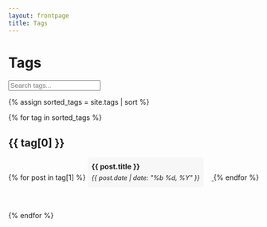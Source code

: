```yaml
---
layout: frontpage
title: Tags
---
```


<h1>Tags</h1>

<div class="search-bar">
  <input type="text" id="search-tags" placeholder="Search tags..." style="color:#2879d0;">
</div>

{% assign sorted_tags = site.tags | sort %}

{% for tag in sorted_tags %}
  <div class="tag">
    <h2 id="{{ tag[0] }}">{{ tag[0] }}</h2>
    {% for post in tag[1] %}
      <a href="{{ post.url }}">
        <div class="post {{ tag[0] }}">
          <div class="title">{{ post.title }}</div>
          <div class="date">{{ post.date | date: "%b %d, %Y" }}</div>
        </div>
      </a>
    {% endfor %}
  </div>
{% endfor %}

<style>
  .tag {
    margin-bottom: 2rem;
  }
  
  .post {
    display: inline-block;
    background-color: #f7f7f7;
    padding: 0.5rem;
    border-radius: 0.25rem;
    margin-right: 1rem;
    margin-bottom: 1rem;
    font-size: 0.9rem;
    line-height: 1.2rem;
  }
  
  .title {
    font-weight: bold;
    margin-bottom: 0.25rem;
  }
  
  .date {
    font-style: italic;
    font-size: 0.8rem;
  }
</style>

<script>
  // Search tags based on user input
  function searchTags() {
    var input = document.getElementById("search-tags");
    var filter = input.value.toLowerCase();
    var tags = document.getElementsByTagName("h2");

    for (var i = 0; i < tags.length; i++) {
      if (tags[i].id.toLowerCase().indexOf(filter) > -1) {
        tags[i].style.display = "";
      } else {
        tags[i].style.display = "none";
      }
    }

    var posts = document.getElementsByClassName("post");

    for (var i = 0; i < posts.length; i++) {
      var tags = posts[i].classList;
      var match = false;

      for (var j = 0; j < tags.length; j++) {
        if (tags[j] !== "post" && tags[j].indexOf(filter) > -1) {
          match = true;
          break;
        }
      }

      if (match) {
        posts[i].style.display = "";
      } else {
        posts[i].style.display = "none";
      }
    }
  }

  // Scroll to tag based on URL hash
  function scrollToTag() {
    var hash = window.location.hash.substring(1);
    if (hash) {
      var tag = document.getElementById(hash);
      if (tag) {
        tag.scrollIntoView();
      }
    }
  }

  // Attach search bar and scroll event listeners
  document.getElementById("search-tags").addEventListener("keyup", searchTags);
  window.addEventListener("hashchange", scrollToTag);
  window.addEventListener("load", scrollToTag);
</script>
